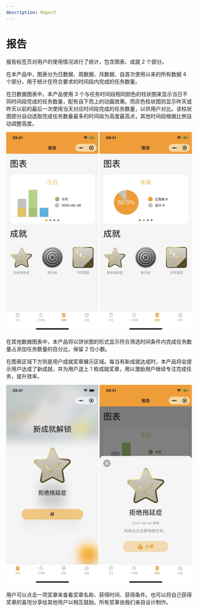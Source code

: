 ```yaml
---
description: Report
---
```


# 报告

报告标签页对用户的使用情况进行了统计，包含图表、成就 2 个部分。

在本产品中，图表分为日数据、周数据、月数据、自首次使用以来的所有数据 4 个部分，用于统计在符合要求的时间段内完成的任务数量。

在日数据图表中，本产品使用 3 个与任务时间段相同颜色的柱状图来显示当日不同时间段完成的任务数量，配有自下而上的动画效果。而灰色柱状图则显示昨天或昨天以前的最后一次使用当天对应时间段完成的任务数量，以供用户对比。该柱状图部分自动选取完成任务数量最多的时间段为高度最高点，其他时间段根据比例自动调整高度。

![今日数据+其他数据](<../.gitbook/assets/image (11).png>)

在其他数据图表中，本产品将以饼状图的形式显示符合筛选时间条件内完成任务数量占添加任务数量的百分比，保留 2 位小数。

在图表区域下方则是用户成就奖章展示区域。每当有新成就达成时，本产品将会提示用户达成了新成就，并为用户送上 1 枚成就奖章，用以激励用户继续专注完成任务，提升效率。

![用户获得了新的成就奖章](<../.gitbook/assets/image (22).png>)

用户可以点击一项奖章来查看奖章名称、获得时间、获得条件。也可以将自己获得奖章的喜悦分享给其他用户以相互鼓励。所有奖章由我们亲自设计制作。
